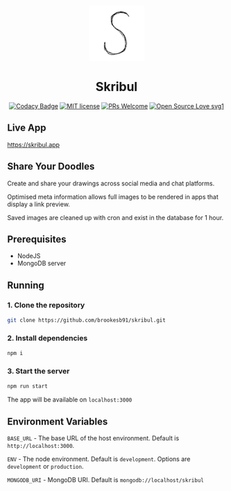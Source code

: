 <div align="center">

![Skribul](/logo.png)

# Skribul

[![Codacy Badge](https://api.codacy.com/project/badge/Grade/c184b4d26dd8408fa1de033a1a96c667)](https://app.codacy.com/manual/brookesb91/skribul?utm_source=github.com&utm_medium=referral&utm_content=brookesb91/skribul&utm_campaign=Badge_Grade_Dashboard)
[![MIT license](https://img.shields.io/badge/License-MIT-blue.svg)](https://lbesson.mit-license.org/)
[![PRs Welcome](https://img.shields.io/badge/PRs-welcome-brightgreen.svg?style=flat-square)](http://makeapullrequest.com)
[![Open Source Love svg1](https://badges.frapsoft.com/os/v1/open-source.svg?v=103)](https://github.com/ellerbrock/open-source-badges/)

</div>

## Live App

https://skribul.app

## Share Your Doodles

Create and share your drawings across social media and chat platforms.

Optimised meta information allows full images to be rendered in apps that display a link preview.

Saved images are cleaned up with cron and exist in the database for 1 hour.

## Prerequisites

- NodeJS
- MongoDB server

## Running

### 1. Clone the repository

```bash
git clone https://github.com/brookesb91/skribul.git
```

### 2. Install dependencies

```bash
npm i
```

### 3. Start the server

```bash
npm run start
```

The app will be available on `localhost:3000`

## Environment Variables

`BASE_URL` - The base URL of the host environment. Default is `http://localhost:3000`.

`ENV` - The node environment. Default is `development`. Options are `development` or `production`.

`MONGODB_URI` - MongoDB URI. Default is `mongodb://localhost/skribul`
